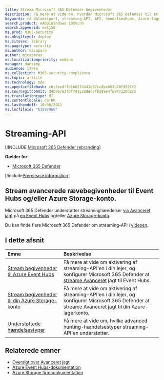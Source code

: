 ```yaml
---
title: Stream Microsoft 365 Defender begivenheder
description: Få mere at vide om, hvordan Microsoft 365 Defender til at streame avancerede rævebegivenheder til Hændelseshubs eller Azure-lagerkonto
keywords: rå dataeksport, streaming-API, API, hændelseshubs, Azure-lager, lagerkonto, Avanceret jagt, rå datadeling
search.product: eADQiWindows 10XVcnh
search.appverid: met150
ms.prod: m365-security
ms.mktglfcycl: deploy
ms.sitesec: library
ms.pagetype: security
ms.author: macapara
author: mjcaparas
ms.localizationpriority: medium
manager: dansimp
audience: ITPro
ms.collection: M365-security-compliance
ms.topic: article
ms.technology: mde
ms.openlocfilehash: c6c3cedffb1b827d441d37cc8beb53b20f3521f2
ms.sourcegitcommit: d4b867e37bf741528ded7fb289e4f6847228d2c5
ms.translationtype: MT
ms.contentlocale: da-DK
ms.lasthandoff: 10/06/2021
ms.locfileid: "63597960"
---
```

# <a name="streaming-api"></a>Streaming-API

[!INCLUDE [Microsoft 365 Defender rebranding](../../includes/microsoft-defender.md)]

**Gælder for:**
- [Microsoft 365 Defender](https://go.microsoft.com/fwlink/?linkid=2118804)

[!include[Prerelease information](../../includes/prerelease.md)]

## <a name="stream-advanced-hunting-events-to-event-hubs-andor-azure-storage-account"></a>Stream avancerede rævebegivenheder til Event Hubs og/eller Azure Storage-konto.

Microsoft 365 Defender understøtter streaminghændelser [via Avanceret jagt](../defender/advanced-hunting-overview.md) på [en Event Hubs](/azure/event-hubs/) og/eller [Azure Storage-konto](/azure/event-hubs/).

Du kan finde flere Microsoft 365 Defender om streaming-API i [videoen](https://www.microsoft.com/en-us/videoplayer/embed/RE4r4ga).

## <a name="in-this-section"></a>I dette afsnit

Emne | Beskrivelse
:---|:---
[Stream begivenheder til Azure Event Hubs](streaming-api-event-hub.md)| Få mere at vide om aktivering af streaming-API'en i din lejer, og konfigurer Microsoft 365 Defender at [streame Avanceret](../defender/advanced-hunting-overview.md) jagt til Event Hubs.
[Stream begivenheder til din Azure Storage-konto](streaming-api-storage.md)| Få mere at vide om aktivering af streaming-API'en i din lejer, og konfigurer Microsoft 365 Defender at [streame Avanceret jagt](advanced-hunting-overview.md) til din Azure-lagerkonto.
[Understøttede hændelsestyper](supported-event-types.md) | Få mere at vide om, hvilke advanced hunting-hændelsestyper streaming-API'en understøtter.


## <a name="related-topics"></a>Relaterede emner
- [Oversigt over Avanceret jagt](../defender/advanced-hunting-overview.md)
- [Azure Event Hubs-dokumentation](/azure/event-hubs/)
- [Azure Storage firmadokumentation](/azure/storage/common/storage-account-overview)

